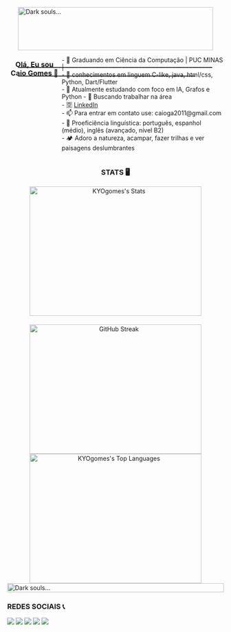 <div style="display: flex; justify-content: center;">
  <div style="width: 90%;">
    <img src="https://github.com/KYOgomes/AEDS2/blob/main/gifBerserkPixel.gif" alt="Dark souls..." style="width: 100%;">
    <h3>_______________________________________________________________________________________________________________</h3>
  </div>
</div>
<div style="display: flex; justify-content: center;">
  
  <div align="center";">
    <h3>Olá, Eu sou Caio Gomes 👋</h3>
  </div>
    <p>
      - 🔭 Graduando em Ciência da Computação | PUC MINAS |<br>
      - 🌱 conhecimentos em linguem C-like, java, html/css, Python, Dart/Flutter<br>
      - 🔎 Atualmente estudando com foco em IA, Grafos e Python
      - 👯 Buscando trabalhar na área<br>
      - 🈳 <a href="https://www.linkedin.com/in/caio-gomes-393687299/">LinkedIn</a><br>
      - 📫 Para entrar em contato use: caioga2011@gmail.com<br>
      - 📕 Proeficiência linguística: português, espanhol (médio), inglês (avançado, nível B2)<br>
      - 🏕️ Adoro a natureza, acampar, fazer trilhas e ver paisagens deslumbrantes<br>
    </p>
  </div>
</div>

<div align="center">
  <h3>STATS 🖥️</h3>
  <div style="display: flex; justify-content: center; align-items: center; flex-direction: column;">
    <div style="margin-bottom: 20px;">
      <img src="https://github-readme-stats.vercel.app/api?username=KYOgomes&theme=gotham&show_icons=true&hide_border=false&count_private=true" 
           alt="KYOgomes's Stats" 
           style="width: 400px; height: 300px;">
    </div>
    <a href="https://git.io/streak-stats">
      <img src="https://streak-stats.demolab.com?user=KYOgomes&theme=rose&locale=pt_BR" 
           alt="GitHub Streak" 
           style="width: 400px; height: 300px;">
    </a>
    <div>
      <img src="https://github-readme-stats.vercel.app/api/top-langs/?username=KYOgomes&theme=gotham&show_icons=true&hide_border=false&layout=compact" 
           alt="KYOgomes's Top Languages" 
           style="width: 400px; height: 300px;">
    </div>
  </div>
</div>


  
  <div style="display: flex; justify-content: center;">
  <div style="width: 100%;">
    <img src="https://github.com/KYOgomes/AEDS2/blob/main/gifDarksouls.gif" alt="Dark souls..." style="width: 100%;">
  </div>
</div>

### REDES SOCIAIS 📞
  <div> 
  <a href="https://www.youtube.com/channel/UCO0J-MmyIBlgt-lPxfNqYrA/featured" target="_blank"><img src="https://img.shields.io/badge/YouTube-FF0000?style=for-the-badge&logo=youtube&logoColor=white" target="_blank"></a>
  <a href="https://instagram.com/caiooooo.gomes?igshid=YmMyMTA2M2Y=" target="_blank"><img src="https://img.shields.io/badge/-Instagram-%23E4405F?style=for-the-badge&logo=instagram&logoColor=white" target="_blank"></a>
 	<a href="https://www.twitch.tv/caiogalo9" target="_blank"><img src="https://img.shields.io/badge/Twitch-9146FF?style=for-the-badge&logo=twitch&logoColor=white" target="_blank"></a>
  <a href = "mailto:caioga2011@gmail.com"><img src="https://img.shields.io/badge/-Gmail-%23333?style=for-the-badge&logo=gmail&logoColor=white" target="_blank"></a>
  <a href="https://www.linkedin.com/in/caio-gomes-393687299" target="_blank"><img loading="lazy" src="https://img.shields.io/badge/-LinkedIn-%230077B5?style=for-the-badge&logo=linkedin&logoColor=white" target="_blank"></a>   
    
</div>
